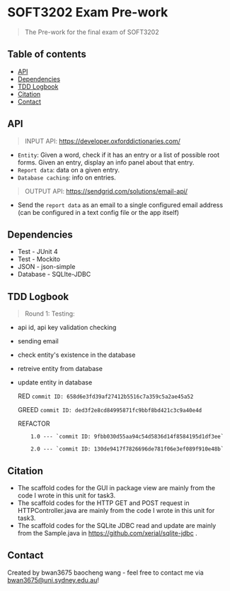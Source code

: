 # SOFT3202 Exam Pre-work
> The Pre-work for the final exam of SOFT3202

## Table of contents
* [API](#api)
* [Dependencies](#dependencies)
* [TDD Logbook](#tdd-logbook)
* [Citation](#citation)
* [Contact](#contact)

## API
> INPUT API: https://developer.oxforddictionaries.com/ 
  * `Entity`: Given a word, check if it has an entry or a list of possible root forms. Given an entry, display an info
    panel about that entry.
  * `Report data`: data on a given entry.
  * `Database caching`: info on entries. 
> OUTPUT API: https://sendgrid.com/solutions/email-api/
  * Send the `report data` as an email to a single configured email address (can be configured in a text config file or
the app itself) 

## Dependencies
* Test - JUnit 4
* Test - Mockito
* JSON - json-simple
* Database - SQLIte-JDBC

## TDD Logbook
  > Round 1: 
  Testing:
  * api id, api key validation checking
  * sending email
  * check entity's existence in the database
  * retreive entity from database
  * update entity in database
  
      RED      `commit ID: 658d6e3fd39af27412b5516c7a359c5a2ae45a52`
      
      GREED    `commit ID: ded3f2e8cd84995871fc9bbf8bd421c3c9a40e4d`
      
      REFACTOR 
      
            1.0 --- `commit ID: 9fbb030d55aa94c54d5836d14f8584195d1df3ee`

            2.0 --- `commit ID: 130de9417f7826696de781f06e3ef089f910e48b`
            
## Citation
* The scaffold codes for the GUI in package view are mainly from the code I wrote in this unit for task3.
* The scaffold codes for the HTTP GET and POST request in HTTPController.java are mainly from the code I wrote in this unit for task3.
* The scaffold codes for the SQLite JDBC read and update are mainly from the Sample.java in https://github.com/xerial/sqlite-jdbc .

## Contact
Created by bwan3675 baocheng wang - feel free to contact me via bwan3675@uni.sydney.edu.au!
